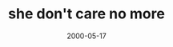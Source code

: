 ---
layout: base.njk
title : 'she don&#39;t care no more' 
view_title : 'she don&#39;t care no more' 
year : '2000' 
date : '2000-05-17' 
img_file : '/drawing/shedontcare.png' 
html_file : 'shedontcare' 
next_html : 'igotdrunk.html' 
year_order : '317' 
permalink : "title/{{html_file}}.html"
---